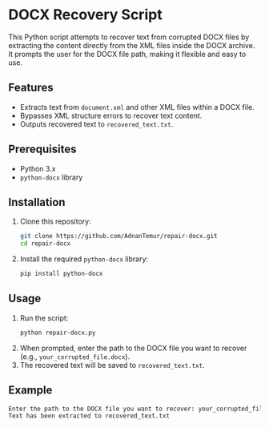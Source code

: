# DOCX Recovery Script

This Python script attempts to recover text from corrupted DOCX files by extracting the content directly from the XML files inside the DOCX archive. It prompts the user for the DOCX file path, making it flexible and easy to use.

## Features
- Extracts text from `document.xml` and other XML files within a DOCX file.
- Bypasses XML structure errors to recover text content.
- Outputs recovered text to `recovered_text.txt`.

## Prerequisites

- Python 3.x
- `python-docx` library

## Installation

1. Clone this repository:
    ```bash
    git clone https://github.com/AdnanTemur/repair-docx.git
    cd repair-docx
    ```

2. Install the required `python-docx` library:
    ```bash
    pip install python-docx
    ```

## Usage

1. Run the script:
    ```bash
    python repair-docx.py
    ```
2. When prompted, enter the path to the DOCX file you want to recover (e.g., `your_corrupted_file.docx`).
3. The recovered text will be saved to `recovered_text.txt`.

## Example

```bash
Enter the path to the DOCX file you want to recover: your_corrupted_file.docx
Text has been extracted to recovered_text.txt
